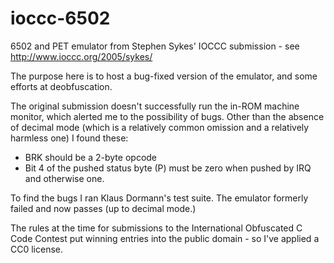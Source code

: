 ioccc-6502
==========

6502 and PET emulator from Stephen Sykes' IOCCC submission - see http://www.ioccc.org/2005/sykes/

The purpose here is to host a bug-fixed version of the emulator, and some efforts at deobfuscation.

The original submission doesn't successfully run the in-ROM machine monitor, which alerted me to the possibility of bugs.  Other than the absence of decimal mode (which is a relatively common omission and a relatively harmless one) I found these:
* BRK should be a 2-byte opcode
* Bit 4 of the pushed status byte (P) must be zero when pushed by IRQ and otherwise one.

To find the bugs I ran Klaus Dormann's test suite. The emulator formerly failed and now passes (up to decimal mode.)

The rules at the time for submissions to the International Obfuscated C Code Contest put winning entries into the public domain - so I've applied a CC0 license.
